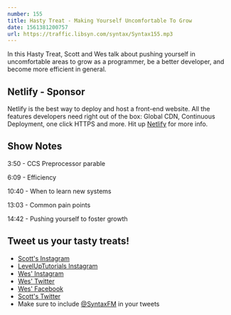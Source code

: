 ```yaml
---
number: 155
title: Hasty Treat - Making Yourself Uncomfortable To Grow
date: 1561381200757
url: https://traffic.libsyn.com/syntax/Syntax155.mp3
---
```


In this Hasty Treat, Scott and Wes talk about pushing yourself in uncomfortable areas to grow as a programmer, be a better developer, and become more efficient in general.

## Netlify - Sponsor

Netlify is the best way to deploy and host a front-end website. All the features developers need right out of the box: Global CDN, Continuous Deployment, one click HTTPS and more. Hit up [Netlify](https://netlify.com/syntax) for more info.

## Show Notes

3:50 - CCS Preprocessor parable

6:09 - Efficiency

10:40 - When to learn new systems

13:03 - Common pain points

14:42 - Pushing yourself to foster growth

## Tweet us your tasty treats!
* [Scott's Instagram](https://www.instagram.com/stolinski/)
* [LevelUpTutorials Instagram](https://www.instagram.com/LevelUpTutorials/)
* [Wes' Instagram](https://www.instagram.com/wesbos/)
* [Wes' Twitter](https://twitter.com/wesbos)
* [Wes' Facebook](https://www.facebook.com/wesbos.developer)
* [Scott's Twitter](https://twitter.com/stolinski)
* Make sure to include [@SyntaxFM](https://twitter.com/SyntaxFM) in your tweets